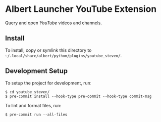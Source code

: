 # Albert Launcher YouTube Extension
Query and open *YouTube* videos and channels.

## Install
To install, copy or symlink this directory to `~/.local/share/albert/python/plugins/youtube_steven/`.

## Development Setup
To setup the project for development, run:

    $ cd youtube_steven/
    $ pre-commit install --hook-type pre-commit --hook-type commit-msg

To lint and format files, run:

    $ pre-commit run --all-files
